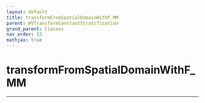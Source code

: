 ```yaml
---
layout: default
title: transformFromSpatialDomainWithF_MM
parent: WVTransformConstantStratification
grand_parent: Classes
nav_order: 33
mathjax: true
---
```


#  transformFromSpatialDomainWithF_MM




---

